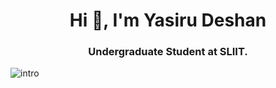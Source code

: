 <h1 align="center">Hi 👋, I'm Yasiru Deshan</h1>
<h3 align="center">Undergraduate Student at SLIIT.</h3>


![intro](https://user-images.githubusercontent.com/87777854/213527650-86a2a806-1324-4eca-985b-c32f2fab7d96.jpg)







<!--
### Hi there 👋

<!--
**yasirudeshan/yasirudeshan** is a ✨ _special_ ✨ repository because its `README.md` (this file) appears on your GitHub profile.

Here are some ideas to get you started:

- 🔭 I’m currently working on ...
- 🌱 I’m currently learning ...
- 👯 I’m looking to collaborate on ...
- 🤔 I’m looking for help with ...
- 💬 Ask me about ...
- 📫 How to reach me: ...
- 😄 Pronouns: ...
- ⚡ Fun fact: ...
-->
